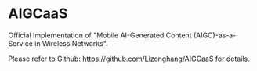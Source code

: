 # AIGCaaS
Official Implementation of "Mobile AI-Generated Content (AIGC)-as-a-Service in Wireless Networks".

Please refer to Github: https://github.com/Lizonghang/AIGCaaS for details.